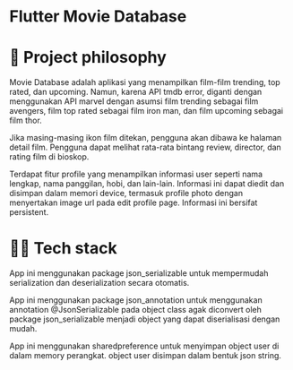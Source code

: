 # Flutter Movie Database
# 🧐 Project philosophy
Movie Database adalah aplikasi yang menampilkan film-film trending, top rated, dan upcoming. Namun, karena API tmdb error, diganti dengan menggunakan API marvel dengan asumsi film trending sebagai film avengers, film top rated sebagai film iron man, dan film upcoming sebagai film thor.

Jika masing-masing ikon film ditekan, pengguna akan dibawa ke halaman detail film. Pengguna dapat melihat rata-rata bintang review, director, dan rating film di bioskop.

Terdapat fitur profile yang menampilkan informasi user seperti nama lengkap, nama panggilan, hobi, dan lain-lain. Informasi ini dapat diedit dan disimpan dalam memori device, termasuk profile photo dengan menyertakan image url pada edit profile page. Informasi ini bersifat persistent.

# 👨‍💻 Tech stack

App ini menggunakan package json_serializable untuk mempermudah serialization dan deserialization secara otomatis.

App ini menggunakan package json_annotation untuk menggunakan annotation @JsonSerializable pada object class agak diconvert oleh package json_serializable menjadi object yang dapat diserialisasi dengan mudah.

App ini menggunakan sharedpreference untuk menyimpan object user di dalam memory perangkat. object user disimpan dalam bentuk json string.




